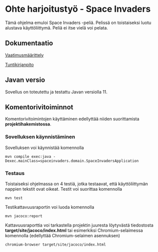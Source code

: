 # Ohte harjoitustyö - Space Invaders

Tämä ohjelma emuloi Space Invaders -peliä. Pelissä on toistaiseksi luotu alustava käyttöliittymä. Peliä ei itse vielä voi pelata.


## Dokumentaatio
[Vaatimusmäärittely](https://github.com/asianomainen/ot-harjoitustyo/blob/master/dokumentaatio/vaatimusmaarittely.md)

[Tuntikirjanpito](https://github.com/asianomainen/ot-harjoitustyo/blob/master/dokumentaatio/tuntikirjanpito.md)

## Javan versio

Sovellus on toteutettu ja testattu Javan versiolla 11.

## Komentorivitoiminnot

Komentorivitoimintojen käyttäminen edellyttää niiden suorittamista **projektihakemistossa**.

### Sovelluksen käynnistäminen

Sovelluksen voi käynnistää komennolla

```
mvn compile exec:java -Dexec.mainClass=spaceinvaders.domain.SpaceInvadersApplication
```

### Testaus

Toistaiseksi ohjelmassa on 4 testiä, jotka testaavat, että käyttöliittymän nappien tekstit ovat oikeat. Testit voi suorittaa komennolla

```
mvn test
```

Testikattavuusraportin voi luoda komennolla

```
mvn jacoco:report
```

Kattavuusraporttia voi tarkastella projektin juuresta löytyvästä tiedostosta **target/site/jacoco/index.html** tai esimerkiksi Chromium-selaimessa komennolla (edellyttää Chromium-selaimen asennuksen)

```
chromium-browser target/site/jacoco/index.html
```

